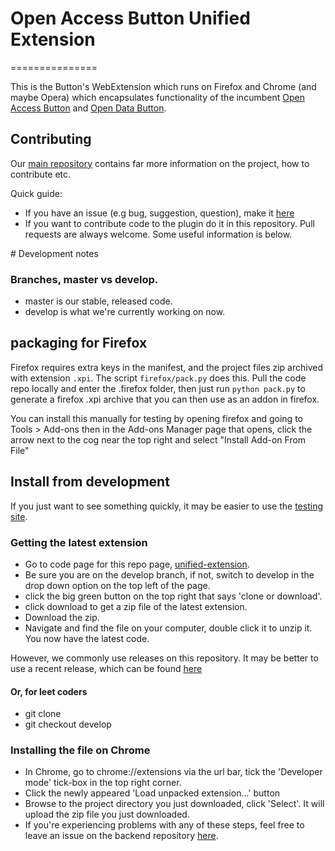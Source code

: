 # Open Access Button Unified Extension
===============

This is the Button's WebExtension which runs on Firefox and Chrome (and maybe Opera) which encapsulates functionality of the incumbent [Open Access Button](https://github.com/OAButton/oab-chromeaddon) and [Open Data Button](https://github.com/OAButton/odb-chromeaddon).

## Contributing

Our [main repository](https:www.github.org/oabutton/backend) contains far more information on the project, how to contribute etc.

Quick guide:

* If you have an issue (e.g bug, suggestion, question), make it [here](https://github.com/OAButton/backend/issues/new)
* If you want to contribute code to the plugin do it in this repository. Pull requests are always welcome. Some useful information is below.

# Development notes

### Branches, master vs develop.

* master is our stable, released code.
* develop is what we're currently working on now.

## packaging for Firefox

Firefox requires extra keys in the manifest, and the project files zip archived with extension ```.xpi```. The script ```firefox/pack.py``` does this. Pull the code repo locally and enter the .firefox folder, then just run ```python pack.py``` to generate a firefox .xpi archive that you can then use as an addon in firefox.

You can install this manually for testing by opening firefox and going to Tools > Add-ons then in the Add-ons Manager page that opens, click the arrow next to the 
cog near the top right and select "Install Add-on From File" 

## Install from development

If you just want to see something quickly, it may be easier to use the [testing site](oabe.test.cottagelabs.com/html/main.html).

### Getting the latest extension

* Go to code page for this repo page, [unified-extension](https://github.com/oabutton/unified-extension/).
* Be sure you are on the develop branch, if not, switch to develop in the drop down option on the top left of the page.
* click the big green button on the top right that says 'clone or download'.
* click download to get a zip file of the latest extension.
* Download the zip.
* Navigate and find the file on your computer, double click it to unzip it. You now have the latest code.

However, we commonly use releases on this repository. It may be better to use a recent release, which can be found [here](https://github.com/OAButton/unified-extension/releases)

#### Or, for leet coders

* git clone
* git checkout develop

### Installing the file on Chrome

* In Chrome, go to chrome://extensions via the url bar, tick the 'Developer mode' tick-box in the top right corner.
* Click the newly appeared 'Load unpacked extension...' button
* Browse to the project directory you just downloaded, click 'Select'. It will upload the zip file you just downloaded.
* If you're experiencing problems with any of these steps, feel free to leave an issue on the backend repository [here](https://github.com/OAButton/backend/issues/new).
